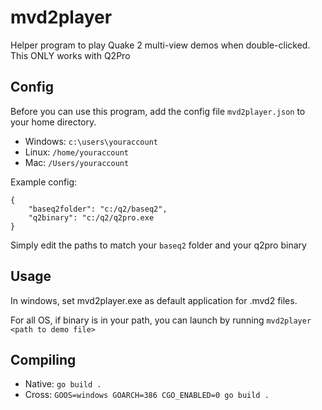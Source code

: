 # mvd2player
Helper program to play Quake 2 multi-view demos when double-clicked. This ONLY works with Q2Pro

## Config
Before you can use this program, add the config file `mvd2player.json` to your home directory.
- Windows: `c:\users\youraccount`
- Linux: `/home/youraccount`
- Mac: `/Users/youraccount`

Example config:
```
{
    "baseq2folder": "c:/q2/baseq2",
    "q2binary": "c:/q2/q2pro.exe
}
```

Simply edit the paths to match your `baseq2` folder and your q2pro binary

## Usage
In windows, set mvd2player.exe as default application for .mvd2 files.

For all OS, if binary is in your path, you can launch by running `mvd2player <path to demo file>`


## Compiling
- Native: `go build .`
- Cross: `GOOS=windows GOARCH=386 CGO_ENABLED=0 go build .`

